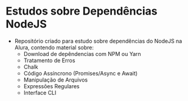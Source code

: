 # Estudos sobre Dependências NodeJS

* Repositório criado para estudo sobre dependências do NodeJS na Alura, contendo material sobre:
    * Download de depêndencias com NPM ou Yarn
    * Tratamento de Erros
    * Chalk
    * Código Assíncrono (Promises/Async e Await)
    * Manipulação de Arquivos 
    * Expressões Regulares
    * Interface CLI
